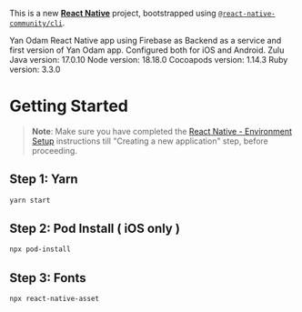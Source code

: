This is a new [**React Native**](https://reactnative.dev) project, bootstrapped using [`@react-native-community/cli`](https://github.com/react-native-community/cli).

Yan Odam React Native app using Firebase as Backend as a service and first version of Yan Odam app. Configured both for iOS and Android.
Zulu Java version: 17.0.10
Node version: 18.18.0
Cocoapods version: 1.14.3
Ruby version: 3.3.0

# Getting Started

> **Note**: Make sure you have completed the [React Native - Environment Setup](https://reactnative.dev/docs/environment-setup) instructions till "Creating a new application" step, before proceeding.

## Step 1: Yarn

```bash
yarn start
```

## Step 2: Pod Install ( iOS only )

```bash
npx pod-install
```

## Step 3: Fonts

```bash
npx react-native-asset
```
